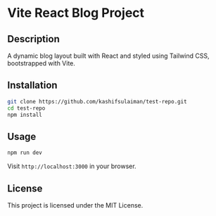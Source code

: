 # Vite React Blog Project

## Description
A dynamic blog layout built with React and styled using Tailwind CSS, bootstrapped with Vite.



## Installation
```bash
git clone https://github.com/kashifsulaiman/test-repo.git
cd test-repo
npm install
```

## Usage
```bash
npm run dev
```
Visit `http://localhost:3000` in your browser.



## License
This project is licensed under the MIT License.
